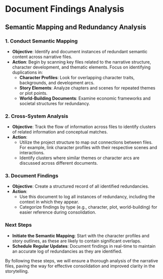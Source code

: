 # Document Findings Analysis

## Semantic Mapping and Redundancy Analysis

### 1. Conduct Semantic Mapping
- **Objective**: Identify and document instances of redundant semantic content across narrative files.
- **Action**: Begin by scanning key files related to the narrative structure, character development, and thematic elements. Focus on identifying duplications in:
  - **Character Profiles**: Look for overlapping character traits, backgrounds, and development arcs.
  - **Story Elements**: Analyze chapters and scenes for repeated themes or plot points.
  - **World-Building Documents**: Examine economic frameworks and societal structures for redundancy.

### 2. Cross-System Analysis
- **Objective**: Track the flow of information across files to identify clusters of related information and conceptual matches.
- **Action**: 
  - Utilize the project structure to map out connections between files. For example, link character profiles with their respective scenes and interactions.
  - Identify clusters where similar themes or character arcs are discussed across different documents.

### 3. Document Findings
- **Objective**: Create a structured record of all identified redundancies.
- **Action**: 
  - Use this document to log all instances of redundancy, including the context in which they appear.
  - Categorize findings by type (e.g., character, plot, world-building) for easier reference during consolidation.

### Next Steps
- **Initiate the Semantic Mapping**: Start with the character profiles and story outlines, as these are likely to contain significant overlaps.
- **Schedule Regular Updates**: Document findings in real-time to maintain an accurate log of redundancies as they are identified.

By following these steps, we will ensure a thorough analysis of the narrative files, paving the way for effective consolidation and improved clarity in the storytelling.
